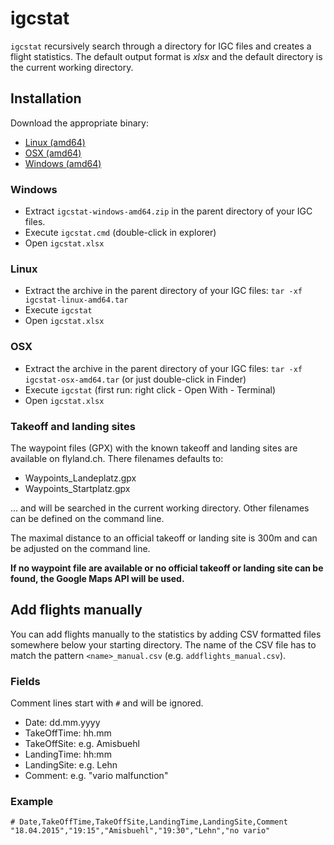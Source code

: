 # igcstat
`igcstat` recursively search through a directory for IGC files and creates a flight statistics.
The default output format is _xlsx_ and the default directory is the current working directory.

## Installation
Download the appropriate binary:
* [Linux (amd64)](dist/igcstat-linux-amd64.tar?raw=true)
* [OSX (amd64)](dist/igcstat-osx-amd64.tar?raw=true)
* [Windows (amd64)](dist/igcstat-windows-amd64.zip?raw=true)

### Windows
* Extract `igcstat-windows-amd64.zip` in the parent directory of your IGC files.
* Execute `igcstat.cmd` (double-click in explorer)
* Open `igcstat.xlsx`

### Linux 
* Extract the archive in the parent directory of your IGC files: `tar -xf igcstat-linux-amd64.tar` 
* Execute `igcstat`
* Open `igcstat.xlsx`

### OSX 
* Extract the archive in the parent directory of your IGC files: `tar -xf igcstat-osx-amd64.tar` (or just double-click in Finder) 
* Execute `igcstat` (first run: right click - Open With - Terminal)
* Open `igcstat.xlsx`

### Takeoff and landing sites
The waypoint files (GPX) with the known takeoff and landing sites are available on flyland.ch. There filenames defaults to:
* Waypoints_Landeplatz.gpx 
* Waypoints_Startplatz.gpx

... and will be searched in the current working directory. Other filenames can be defined on the command line.

The maximal distance to an official takeoff or landing site is 300m and can be adjusted on the command line.

__If no waypoint file are available or no official takeoff or landing site can be found, the Google Maps API will be used.__

## Add flights manually
You can add flights manually to the statistics by adding CSV formatted files somewhere below your starting directory.
The name of the CSV file has to match the pattern `<name>_manual.csv` (e.g. `addflights_manual.csv`).

### Fields
Comment lines start with `#` and will be ignored.
* Date:        dd.mm.yyyy
* TakeOffTime: hh.mm
* TakeOffSite: e.g. Amisbuehl
* LandingTime: hh:mm
* LandingSite: e.g. Lehn
* Comment:     e.g. "vario malfunction"

### Example
    # Date,TakeOffTime,TakeOffSite,LandingTime,LandingSite,Comment
    "18.04.2015","19:15","Amisbuehl","19:30","Lehn","no vario"
